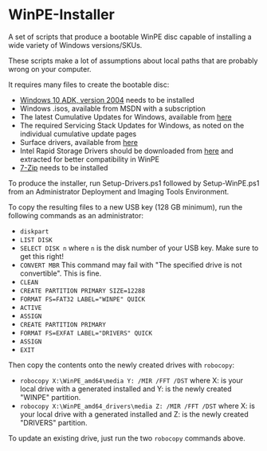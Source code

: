WinPE-Installer
==============

A set of scripts that produce a bootable WinPE disc capable of installing a wide variety of Windows versions/SKUs.

These scripts make a lot of assumptions about local paths that are probably wrong on your computer.

It requires many files to create the bootable disc:
* [Windows 10 ADK, version 2004](https://developer.microsoft.com/en-us/windows/hardware/windows-assessment-deployment-kit) needs to be installed
* Windows .isos, available from MSDN with a subscription
* The latest Cumulative Updates for Windows, available from [here](https://support.microsoft.com/en-us/help/4555932)
* The required Servicing Stack Updates for Windows, as noted on the individual cumulative update pages
* Surface drivers, available from [here](https://www.microsoft.com/surface/en-us/support/install-update-activate/download-drivers-and-firmware-for-surface?os=windows-10&=undefined)
* Intel Rapid Storage Drivers should be downloaded from [here](https://downloadcenter.intel.com/product/55005/Intel-Rapid-Storage-Technology-Intel-RST-) and extracted for better compatibility in WinPE
* [7-Zip](http://www.7-zip.org/) needs to be installed

To produce the installer, run Setup-Drivers.ps1 followed by Setup-WinPE.ps1 from an Administrator Deployment and Imaging Tools Environment.

To copy the resulting files to a new USB key (128 GB minimum), run the following commands as an administrator:
* `diskpart`
* `LIST DISK`
* `SELECT DISK n` where `n` is the disk number of your USB key. Make sure to get this right!
* `CONVERT MBR` This command may fail with "The specified drive is not convertible". This is fine.
* `CLEAN`
* `CREATE PARTITION PRIMARY SIZE=12288`
* `FORMAT FS=FAT32 LABEL="WINPE" QUICK`
* `ACTIVE`
* `ASSIGN`
* `CREATE PARTITION PRIMARY`
* `FORMAT FS=EXFAT LABEL="DRIVERS" QUICK`
* `ASSIGN`
* `EXIT`

Then copy the contents onto the newly created drives with `robocopy`:
* `robocopy X:\WinPE_amd64\media Y: /MIR /FFT /DST` where X: is your local drive with a generated installed and Y: is the newly created "WINPE" partition.
* `robocopy X:\WinPE_amd64_drivers\media Z: /MIR /FFT /DST` where X: is your local drive with a generated installed and Z: is the newly created "DRIVERS" partition.

To update an existing drive, just run the two `robocopy` commands above.
